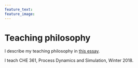 ```yaml
---
feature_text:
feature_image:
---
```


<style>
figcaption {
    margin: 10px 0 0 0;
    font-family: Courier;
	font-size: 14px;
    color: #808080;
}
</style>

# Teaching philosophy

I describe my teaching philosophy in [this essay](teaching_philosophy.pdf).

I teach CHE 361, Process Dynamics and Simulation, Winter 2018.
